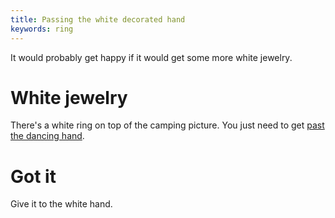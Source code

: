 ```yaml
---
title: Passing the white decorated hand
keywords: ring
---
```


It would probably get happy if it would get some more white jewelry.

# White jewelry
There's a white ring on top of the camping picture. You just need to get [past the dancing hand](030-pointing-hand.md).

# Got it
Give it to the white hand.
